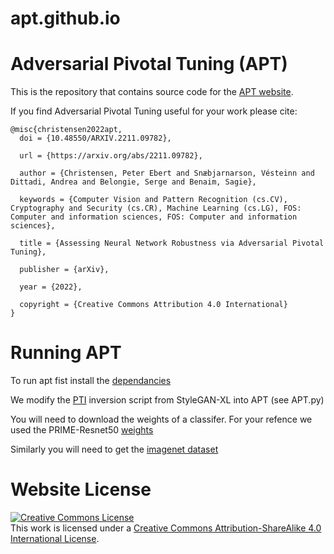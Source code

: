 # apt.github.io

# Adversarial Pivotal Tuning (APT)

This is the repository that contains source code for the [APT website](https://captaine.github.io/apt/).

If you find Adversarial Pivotal Tuning useful for your work please cite:
```
@misc{christensen2022apt,
  doi = {10.48550/ARXIV.2211.09782},
  
  url = {https://arxiv.org/abs/2211.09782},
  
  author = {Christensen, Peter Ebert and Snæbjarnarson, Vésteinn and Dittadi, Andrea and Belongie, Serge and Benaim, Sagie},
  
  keywords = {Computer Vision and Pattern Recognition (cs.CV), Cryptography and Security (cs.CR), Machine Learning (cs.LG), FOS: Computer and information sciences, FOS: Computer and information sciences},
  
  title = {Assessing Neural Network Robustness via Adversarial Pivotal Tuning},
  
  publisher = {arXiv},
  
  year = {2022},
  
  copyright = {Creative Commons Attribution 4.0 International}
}
```

# Running APT
To run apt fist install the [dependancies](https://github.com/autonomousvision/stylegan_xl/blob/main/environment.yml) 

We modify the [PTI](https://github.com/autonomousvision/stylegan_xl/blob/main/run_inversion.py) inversion script from StyleGAN-XL into APT (see APT.py)

You will need to download the weights of a classifer. For your refence we used the PRIME-Resnet50 [weights](https://zenodo.org/record/5801872#.YcSPahPP08M)

Similarly you will need to get the [imagenet dataset](https://www.kaggle.com/competitions/imagenet-object-localization-challenge/data)

# Website License
<a rel="license" href="http://creativecommons.org/licenses/by-sa/4.0/"><img alt="Creative Commons License" style="border-width:0" src="https://i.creativecommons.org/l/by-sa/4.0/88x31.png" /></a><br />This work is licensed under a <a rel="license" href="http://creativecommons.org/licenses/by-sa/4.0/">Creative Commons Attribution-ShareAlike 4.0 International License</a>.
